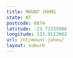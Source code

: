 ```yaml
---
title: MOUNT JOHNS
state: NT
postcode: 0874
latitude: -23.72335988
longitude: 133.9123902
url: /nt/mount-johns/
layout: suburb
---
```

